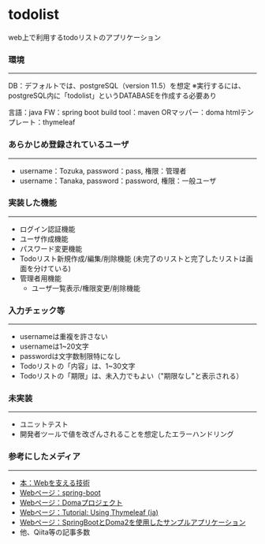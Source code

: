 # todolist

web上で利用するtodoリストのアプリケーション


### 環境
___
DB：デフォルトでは、postgreSQL（version 11.5）を想定
※実行するには、postgreSQL内に「todolist」というDATABASEを作成する必要あり

言語：java
FW：spring boot
build tool：maven
ORマッパー：doma
htmlテンプレート：thymeleaf

### あらかじめ登録されているユーザ
___
* username：Tozuka, password：pass, 権限：管理者
* username：Tanaka, password：password, 権限：一般ユーザ

### 実装した機能
___
* ログイン認証機能
* ユーザ作成機能
* パスワード変更機能
* Todoリスト新規作成/編集/削除機能
  (未完了のリストと完了したリストは画面を分けている)
* 管理者用機能
  * ユーザ一覧表示/権限変更/削除機能

### 入力チェック等
___
* usernameは重複を許さない
* usernameは1~20文字
* passwordは文字数制限特になし
* Todoリストの「内容」は、1~30文字
* Todoリストの「期限」は、未入力でもよい（"期限なし"と表示される）

### 未実装
___
* ユニットテスト
* 開発者ツールで値を改ざんされることを想定したエラーハンドリング

### 参考にしたメディア
___
* [本：Webを支える技術](https://www.amazon.co.jp/Web%E3%82%92%E6%94%AF%E3%81%88%E3%82%8B%E6%8A%80%E8%A1%93-HTTP%E3%80%81URI%E3%80%81HTML%E3%80%81%E3%81%9D%E3%81%97%E3%81%A6REST-WEB-PRESS-plus/dp/4774142042)
* [Webページ：spring-boot](https://spring.io/projects/spring-boot)
* [Webページ：Domaプロジェクト](http://doma.seasar.org/index.html)
* [Webページ：Tutorial: Using Thymeleaf (ja)](https://www.thymeleaf.org/doc/tutorials/2.1/usingthymeleaf_ja.html)
* [Webページ：SpringBootとDoma2を使用したサンプルアプリケーション](https://springboot-domamaster-maintenance-sample.readthedocs.io/ja/latest/index.html)
* 他、Qiita等の記事多数
